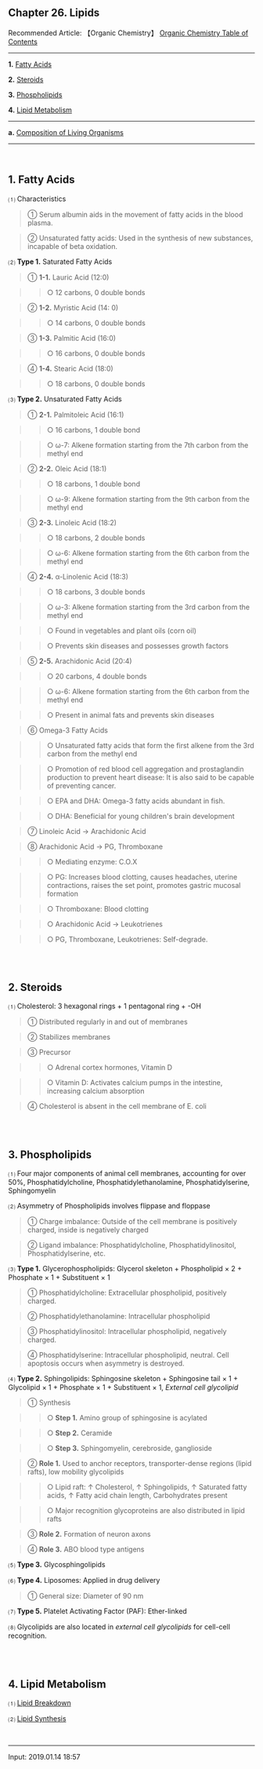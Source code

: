 ## **Chapter 26. Lipids**

Recommended Article: 【Organic Chemistry】 [Organic Chemistry Table of Contents](https://jb243.github.io/pages/1483)

---

**1.** [Fatty Acids](#1-fatty-acids)

**2.** [Steroids](#2-steroids)

**3.** [Phospholipids](#3-phospholipids)

**4.** [Lipid Metabolism](#4-lipid-metabolism)

---

**a.** [Composition of Living Organisms](https://jb243.github.io/pages/67)

---

<br>

## **1\. Fatty Acids**

⑴ Characteristics

> ① Serum albumin aids in the movement of fatty acids in the blood plasma.

> ② Unsaturated fatty acids: Used in the synthesis of new substances, incapable of beta oxidation.

⑵ **Type 1.** Saturated Fatty Acids

> ① **1-1.** Lauric Acid (12:0)

>> ○ 12 carbons, 0 double bonds

> ② **1-2.** Myristic Acid (14: 0)

>> ○ 14 carbons, 0 double bonds

> ③ **1-3.** Palmitic Acid (16:0)

>> ○ 16 carbons, 0 double bonds

> ④ **1-4.** Stearic Acid (18:0)

>> ○ 18 carbons, 0 double bonds

⑶ **Type 2.** Unsaturated Fatty Acids

> ① **2-1.** Palmitoleic Acid (16:1)

>> ○ 16 carbons, 1 double bond

>> ○ ω-7: Alkene formation starting from the 7th carbon from the methyl end

> ② **2-2.** Oleic Acid (18:1)

>> ○ 18 carbons, 1 double bond

>> ○ ω-9: Alkene formation starting from the 9th carbon from the methyl end

> ③ **2-3.** Linoleic Acid (18:2)

>> ○ 18 carbons, 2 double bonds

>> ○ ω-6: Alkene formation starting from the 6th carbon from the methyl end

> ④ **2-4.** α-Linolenic Acid (18:3)

>> ○ 18 carbons, 3 double bonds

>> ○ ω-3: Alkene formation starting from the 3rd carbon from the methyl end

>> ○ Found in vegetables and plant oils (corn oil)

>> ○ Prevents skin diseases and possesses growth factors

> ⑤ **2-5.** Arachidonic Acid (20:4)

>> ○ 20 carbons, 4 double bonds

>> ○ ω-6: Alkene formation starting from the 6th carbon from the methyl end

>> ○ Present in animal fats and prevents skin diseases

> ⑥ Omega-3 Fatty Acids

>> ○ Unsaturated fatty acids that form the first alkene from the 3rd carbon from the methyl end

>> ○ Promotion of red blood cell aggregation and prostaglandin production to prevent heart disease: It is also said to be capable of preventing cancer.

>> ○ EPA and DHA: Omega-3 fatty acids abundant in fish.

>> ○ DHA: Beneficial for young children's brain development

> ⑦ Linoleic Acid → Arachidonic Acid

> ⑧ Arachidonic Acid → PG, Thromboxane

>> ○ Mediating enzyme: C.O.X

>> ○ PG: Increases blood clotting, causes headaches, uterine contractions, raises the set point, promotes gastric mucosal formation

>> ○ Thromboxane: Blood clotting

>> ○ Arachidonic Acid → Leukotrienes

>> ○ PG, Thromboxane, Leukotrienes: Self-degrade.

<br>

<br>

## **2\. Steroids**

⑴ Cholesterol: 3 hexagonal rings + 1 pentagonal ring + -OH

> ① Distributed regularly in and out of membranes

> ② Stabilizes membranes

> ③ Precursor

>> ○ Adrenal cortex hormones, Vitamin D

>> ○ Vitamin D: Activates calcium pumps in the intestine, increasing calcium absorption

> ④ Cholesterol is absent in the cell membrane of E. coli

<br>

<br>

## **3. Phospholipids**

⑴ Four major components of animal cell membranes, accounting for over 50%, Phosphatidylcholine, Phosphatidylethanolamine, Phosphatidylserine, Sphingomyelin

⑵ Asymmetry of Phospholipids involves flippase and floppase

> ① Charge imbalance: Outside of the cell membrane is positively charged, inside is negatively charged

> ② Ligand imbalance: Phosphatidylcholine, Phosphatidylinositol, Phosphatidylserine, etc.

⑶ **Type 1.** Glycerophospholipids: Glycerol skeleton + Phospholipid × 2 + Phosphate × 1 + Substituent × 1

> ① Phosphatidylcholine: Extracellular phospholipid, positively charged.

> ② Phosphatidylethanolamine: Intracellular phospholipid

> ③ Phosphatidylinositol: Intracellular phospholipid, negatively charged.

> ④ Phosphatidylserine: Intracellular phospholipid, neutral. Cell apoptosis occurs when asymmetry is destroyed.

⑷ **Type 2.** Sphingolipids: Sphingosine skeleton + Sphingosine tail × 1 + Glycolipid × 1 + Phosphate × 1 + Substituent × 1, _External cell glycolipid_

> ① Synthesis

>> ○ **Step 1.** Amino group of sphingosine is acylated

>> ○ **Step 2.** Ceramide

>> ○ **Step 3.** Sphingomyelin, cerebroside, ganglioside

> ② **Role 1.** Used to anchor receptors, transporter-dense regions (lipid rafts), low mobility glycolipids

>> ○ Lipid raft: ↑ Cholesterol, ↑ Sphingolipids, ↑ Saturated fatty acids, ↑ Fatty acid chain length, Carbohydrates present

>> ○ Major recognition glycoproteins are also distributed in lipid rafts

> ③ **Role 2.** Formation of neuron axons

> ④ **Role 3.** ABO blood type antigens

⑸ **Type 3.** Glycosphingolipids

⑹ **Type 4.** Liposomes: Applied in drug delivery

> ① General size: Diameter of 90 nm

⑺ **Type 5.** Platelet Activating Factor (PAF): Ether-linked

⑻ Glycolipids are also located in _external cell glycolipids_ for cell-cell recognition.

<br>

<br>

## **4\. Lipid Metabolism**

⑴ [Lipid Breakdown](https://jb243.github.io/pages/1420)

⑵ [Lipid Synthesis](https://jb243.github.io/pages/1422)

<br>

---

Input: 2019.01.14 18:57
